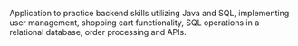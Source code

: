 Application to practice backend skills utilizing Java and SQL, implementing user management, shopping cart functionality, SQL operations in a relational database, order processing and APIs. 
